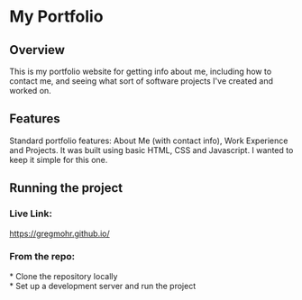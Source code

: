 # My Portfolio

## Overview
This is my portfolio website for getting info about me, including how to contact me, and seeing what sort of software projects I've created and worked on. 

## Features
Standard portfolio features: About Me (with contact info), Work Experience and Projects. It was built using basic HTML, CSS and Javascript. I wanted to keep it simple for this one.

## Running the project
### Live Link:
https://gregmohr.github.io/

### From the repo:
\* Clone the repository locally  
\* Set up a development server and run the project